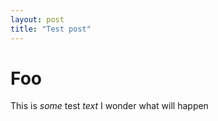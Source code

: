 ```yaml
---
layout: post
title: "Test post"
---
```



Foo
===

This is *some* test _text_ I wonder what will happen
